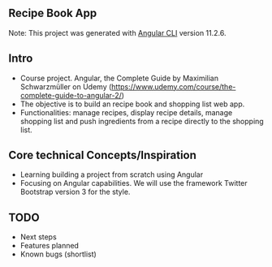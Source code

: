 ## Recipe Book App

Note: This project was generated with [Angular CLI](https://github.com/angular/angular-cli) version 11.2.6.

## Intro
- Course project. Angular, the Complete Guide by Maximilian Schwarzmüller on Udemy (https://www.udemy.com/course/the-complete-guide-to-angular-2/)
- The objective is to build an recipe book and shopping list web app.
- Functionalities: manage recipes, display recipe details, manage shopping list and push ingredients from a recipe directly to the shopping list.

## Core technical Concepts/Inspiration
- Learning building a project from scratch using Angular
- Focusing on Angular capabilities. We will use the framework Twitter Bootstrap version 3 for the style.

## TODO
- Next steps
- Features planned
- Known bugs (shortlist)
